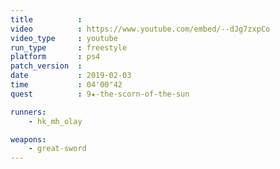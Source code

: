```yaml
---
title          :
video          : https://www.youtube.com/embed/--dJg7zxpCo
video_type     : youtube
run_type       : freestyle
platform       : ps4
patch_version  :
date           : 2019-02-03
time           : 04'00"42
quest          : 9★-the-scorn-of-the-sun

runners:
    - hk_mh_olay

weapons:
    - great-sword
---
```

